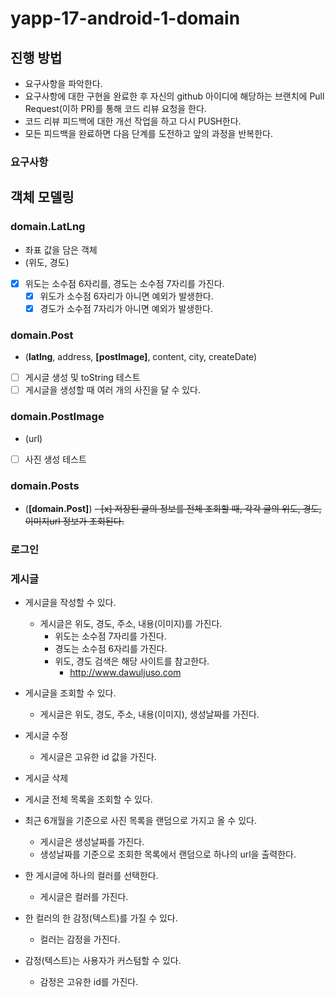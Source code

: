 # yapp-17-android-1-domain
## 진행 방법
* 요구사항을 파악한다.
* 요구사항에 대한 구현을 완료한 후 자신의 github 아이디에 해당하는 브랜치에 Pull Request(이하 PR)를 통해 코드 리뷰 요청을 한다.
* 코드 리뷰 피드백에 대한 개선 작업을 하고 다시 PUSH한다.
* 모든 피드백을 완료하면 다음 단계를 도전하고 앞의 과정을 반복한다.

### 요구사항

## 객체 모델링

### domain.LatLng

- 좌표 값을 담은 객체
- (위도, 경도)
- [x] 위도는 소수점 6자리를, 경도는 소수점 7자리를 가진다.
    - [x] 위도가 소수점 6자리가 아니면 예외가 발생한다.
    - [x] 경도가 소수점 7자리가 아니면 예외가 발생한다.

### domain.Post

- (__latlng__, address, __[postImage]__, content, city, createDate) 
- [ ] 게시글 생성 및 toString 테스트
- [ ] 게시글을 생성할 때 여러 개의 사진을 달 수 있다.

### domain.PostImage

- (url)
- [ ] 사진 생성 테스트

### domain.Posts

- (__[domain.Post]__)
~~- [x] 저장된 글의 정보를 전체 조회할 때, 각각 글의 위도, 경도, 이미지url 정보가 조회된다.~~


### 로그인

### 게시글
- 게시글을 작성할 수 있다.
  - 게시글은 위도, 경도, 주소, 내용(이미지)를 가진다.
    - 위도는 소수점 7자리를 가진다.
    - 경도는 소수점 6자리를 가진다.
    - 위도, 경도 검색은 해당 사이트를 참고한다.
      - http://www.dawuljuso.com

- 게시글을 조회할 수 있다.
  - 게시글은 위도, 경도, 주소, 내용(이미지), 생성날짜를 가진다.
- 게시글 수정
  - 게시글은 고유한 id 값을 가진다.
- 게시글 삭제
- 게시글 전체 목록을 조회할 수 있다.

- 최근 6개월을 기준으로 사진 목록을 랜덤으로 가지고 올 수 있다.
  - 게시글은 생성날짜를 가진다.
  - 생성날짜를 기준으로 조회한 목록에서 랜덤으로 하나의 url을 출력한다.
  
- 한 게시글에 하나의 컬러를 선택한다.
  - 게시글은 컬러를 가진다.
- 한 컬러의 한 감정(텍스트)를 가질 수 있다.
  - 컬러는 감정을 가진다.
- 감정(텍스트)는 사용자가 커스텀할 수 있다.
  - 감정은 고유한 id를 가진다.
  
